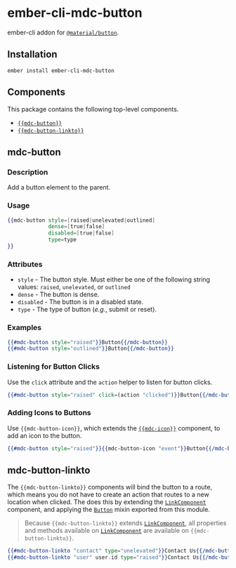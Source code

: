 ember-cli-mdc-button
======================

ember-cli addon for [`@material/button`](https://github.com/material-components/material-components-web/tree/master/packages/mdc-button).

Installation
------------

    ember install ember-cli-mdc-button

Components
-----------

This package contains the following top-level components.

* [`{{mdc-button}}`](#mdc-button)
* [`{{mdc-button-linkto}}`](#mdc-button-linkto)

mdc-button
---------------------

### Description

Add a button element to the parent.

### Usage

```handlebars
{{mdc-button style=[raised|unelevated|outlined]
             dense=[true|false]
             disabled=[true|false]
             type=type
}}
```

### Attributes

* `style` - The button style. Must either be one of the following string values: `raised`, `unelevated`, or `outlined`
* `dense` - The button is dense.
* `disabled` - The button is in a disabled state.
* `type` - The type of button (*e.g.*, submit or reset).

### Examples

```handlebars
{{#mdc-button style="raised"}}Button{{/mdc-button}}
{{#mdc-button style="outlined"}}Button{{/mdc-button}}
```

### Listening for Button Clicks

Use the `click` attribute and the `action` helper to listen for button clicks.

```handlebars
{{#mdc-button style="raised" click=(action "clicked")}}Button{{/mdc-button}}
```

### Adding Icons to Buttons

Use `{{mdc-button-icon}}`, which extends the 
[`{{mdc-icon}}`](https://github.com/onehilltech/ember-cli-mdc/tree/master/packages/mdc-icon) 
component, to add an icon to the button.

```handlebars
{{#mdc-button style="raised"}}{{mdc-button-icon "event"}}Button{{/mdc-button}}
```

mdc-button-linkto
---------------------

The `{{mdc-button-linkto}}` components will bind the button to a route, which means you
do not have to create an action that routes to a new location when clicked. The 
does this by extending the [`LinkComponent`](https://emberjs.com/api/ember/3.3/classes/LinkComponent) 
component, and applying the [`Button`](https://github.com/onehilltech/ember-cli-mdc/blob/master/packages/mdc-button/addon/mixins/button.js) mixin
exported from this module.

> Because `{{mdc-button-linkto}}` extends [`LinkComponent`](https://emberjs.com/api/ember/3.3/classes/LinkComponent),
> all properties and methods available on [`LinkComponent`](https://emberjs.com/api/ember/3.3/classes/LinkComponent)
> are available on `{{mdc-button-linkto}}`.

```handlebars
{{#mdc-button-linkto "contact" type="unelevated"}}Contact Us{{/mdc-button-linkto}}
{{#mdc-button-linkto "user" user.id type="raised"}}Contact Us{{/mdc-button-linkto}}
```    

